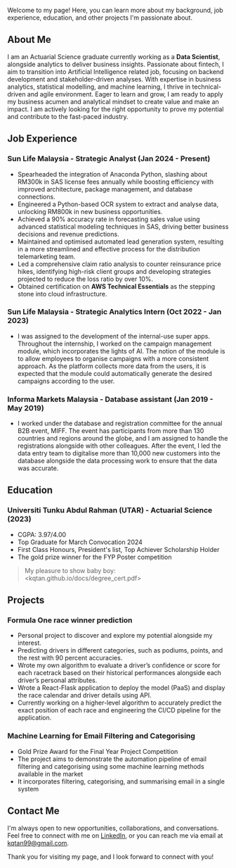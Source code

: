 Welcome to my page! Here, you can learn more about my background, job experience, education, and other projects I'm passionate about.

## About Me

I am an Actuarial Science graduate currently working as a **Data Scientist**, alongside analytics to deliver business insights. Passionate about fintech, I aim to transition into Artificial Intelligence related job, focusing on backend development and stakeholder-driven analyses. With expertise in business analytics, statistical modelling, and machine learning, I thrive in technical-driven and agile environment. Eager to learn and grow, I am ready to apply my business acumen and analytical mindset to create value and make an impact. I am actively looking for the right opportunity to prove my potential and contribute to the fast-paced industry.

## Job Experience

### Sun Life Malaysia - Strategic Analyst (Jan 2024 - Present)
- Spearheaded the integration of Anaconda Python, slashing about RM300k in SAS license fees annually while boosting efficiency with improved architecture, package management, and database connections.
- Engineered a Python-based OCR system to extract and analyse data, unlocking RM800k in new business opportunities.
- Achieved a 90% accuracy rate in forecasting sales value using advanced statistical modeling techniques in SAS, driving better business decisions and revenue predictions.
- Maintained and optimised automated lead generation system, resulting in a more streamlined and effective process for the distribution telemarketing team.
- Led a comprehensive claim ratio analysis to counter reinsurance price hikes, identifying high-risk client groups and developing strategies projected to reduce the loss ratio by over 10%.
- Obtained certification on **AWS Technical Essentials** as the stepping stone into cloud infrastructure.
 
### Sun Life Malaysia - Strategic Analytics Intern (Oct 2022 - Jan 2023)
- I was assigned to the development of the internal-use super apps. Throughout the internship, I worked on the campaign management module, which incorporates the lights of AI. The notion of the module is to allow employees to organise campaigns with a more consistent approach. As the platform collects more data from the users, it is expected that the module could automatically generate the desired campaigns according to the user.

### Informa Markets Malaysia - Database assistant (Jan 2019 - May 2019)
- I worked under the database and registration committee for the annual B2B event, MIFF. The event has participants from more than 130 countries and regions around the globe, and I am assigned to handle the registrations alongside with other colleagues. After the event, I led the data entry team to digitalise more than 10,000 new customers into the database alongside the data processing work to ensure that the data was accurate.

## Education

### Universiti Tunku Abdul Rahman (UTAR) - Actuarial Science (2023)
- CGPA: 3.97/4.00
- Top Graduate for March Convocation 2024
- First Class Honours, President's list, Top Achiever Scholarship Holder
- The gold prize winner for the FYP Poster competition
> My pleasure to show baby boy: <kqtan.github.io/docs/degree_cert.pdf>

## Projects

### Formula One race winner prediction
- Personal project to discover and explore my potential alongside my interest.
- Predicting drivers in different categories, such as podiums, points, and the rest with 90 percent accuracies.
- Wrote my own algorithm to evaluate a driver’s confidence or score for each racetrack based on their historical performances alongside each driver’s personal attributes.
- Wrote a React-Flask application to deploy the model (PaaS) and display the race calendar and driver details using API.
- Currently working on a higher-level algorithm to accurately predict the exact position of each race and engineering the CI/CD pipeline for the application.

### Machine Learning for Email Filtering and Categorising
- Gold Prize Award for the Final Year Project Competition
- The project aims to demonstrate the automation pipeline of email filtering and categorising using some machine learning methods available in the market
- It incorporates filtering, categorising, and summarising email in a single system

## Contact Me

I'm always open to new opportunities, collaborations, and conversations. Feel free to connect with me on [LinkedIn](https://www.linkedin.com/in/kai-qin-tan), or you can reach me via email at kqtan99@gmail.com.

Thank you for visiting my page, and I look forward to connect with you!

